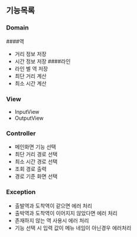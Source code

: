 ## 기능목록


### Domain
####역
 - 거리 정보 저장
 - 시간 정보 저장
####라인
 - 라인 별 역 저장 
 - 최단 거리 계산
 - 최소 시간 계산

### View
 - InputView
 - OutputView

### Controller
 - 메인화면 기능 선택
 - 최단 거리 경로 선택
 - 최소 시간 경로 선택
 - 조회 경로 출력
 - 경로 기준 화면 선택
 
### Exception
 - 출발역과 도착역이 같으면 에러 처리
 - 출박역과 도착역이 이어지지 않았다면 에러 처리
 - 존재하지 않는 역 사용시 에러 처리
 - 기능 선택 시 입력 값이 메뉴 네임이 아닌경우 에러처리
  
 